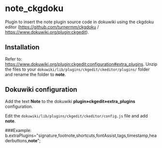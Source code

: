 # note_ckgdoku
Plugin to insert the note plugin source code in dokuwiki using the ckgdoku editor (https://github.com/turnermm/ckgdoku / https://www.dokuwiki.org/plugin:ckgedit).

## Installation
Refer to: https://www.dokuwiki.org/plugin:ckgedit:configuration#extra_plugins.
Unzip the files to your `dokuwiki/lib/plugins/ckgedit/ckeditor/plugins/` folder and rename the folder to **note**.

## Dokuwiki configuration

Add the text **Note** to the dokuwiki **plugin»ckgedit»extra_plugins** configuration.

Edit the `dokuwiki/lib/plugins/ckgedit/ckeditor/config.js` file and add **note**.

###Example:
b.extraPlugins="signature,footnote,shortcuts,fontAssist,tags,timestamp,headerbuttons,**note**";
